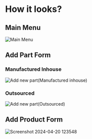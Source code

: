 # How it looks?

## Main Menu

![Main Menu](https://github.com/busycaesar/Inventory_Management_System/assets/97539345/2ab25902-f848-460a-8be8-e5fea4ec0d7a)

## Add Part Form

### Manufactured Inhouse 

![Add new part(Manufactured inhouse)](https://github.com/busycaesar/Inventory_Management_System/assets/97539345/2f933739-6ce2-4015-9b9d-1386e9149d09)

### Outsourced

![Add new part(Outsourced)](https://github.com/busycaesar/Inventory_Management_System/assets/97539345/4f2581c6-50fc-411b-bf4c-eaa7c3858d9d)

## Add Product Form

![Screenshot 2024-04-20 123548](https://github.com/busycaesar/Inventory_Management_System/assets/97539345/caaa9cd6-b92a-4a01-beda-800bcdda08d8)
